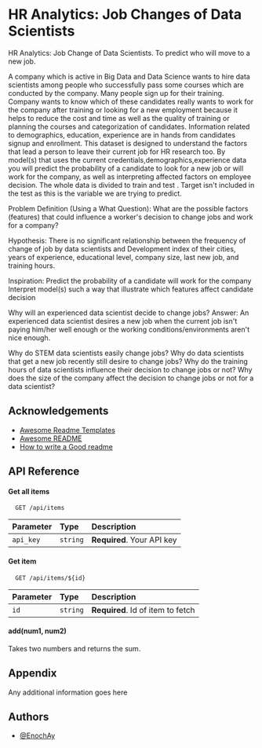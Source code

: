
# HR Analytics: Job Changes of Data Scientists

HR Analytics: Job Change of Data Scientists. To predict who will move to a new job.

A company which is active in Big Data and Data Science wants to hire data scientists among people who successfully pass some courses which are conducted by the company. Many people sign up for their training. Company wants to know which of these candidates really wants to work for the company after training or looking for a new employment because it helps to reduce the cost and time as well as the quality of training or planning the courses and categorization of candidates. Information related to demographics, education, experience are in hands from candidates signup and enrollment.
This dataset is designed to understand the factors that lead a person to leave their current job for HR research too. By model(s) that uses the current credentials,demographics,experience data you will predict the probability of a candidate to look for a new job or will work for the company, as well as interpreting affected factors on employee decision.
The whole data is divided to train and test . Target isn't included in the test as this is the variable we are trying to predict.

Problem Definition (Using a What Question): What are the possible factors (features) that could influence a worker's decision to change jobs and work for a company?

Hypothesis: There is no significant relationship between the frequency of change of job by data scientists and Development index of their cities, years of experience, educational level, company size, last new job, and training hours.

Inspiration:
Predict the probability of a candidate will work for the company
Interpret model(s) such a way that illustrate which features affect candidate decision


Why will an experienced data scientist decide to change jobs?
Answer: An experienced data scientist desires a new job when the current job isn't paying him/her well enough or the working conditions/environments aren't nice enough.

Why do STEM data scientists easily change jobs?
Why do data scientists that get a new job recently still desire to change jobs?
Why do the training hours of data scientists influence their decision to change jobs or not?
Why does the size of the company affect the decision to change jobs or not for a data scientist?

## Acknowledgements

 - [Awesome Readme Templates](https://awesomeopensource.com/project/elangosundar/awesome-README-templates)
 - [Awesome README](https://github.com/matiassingers/awesome-readme)
 - [How to write a Good readme](https://bulldogjob.com/news/449-how-to-write-a-good-readme-for-your-github-project)

  
## API Reference

#### Get all items

```http
  GET /api/items
```

| Parameter | Type     | Description                |
| :-------- | :------- | :------------------------- |
| `api_key` | `string` | **Required**. Your API key |

#### Get item

```http
  GET /api/items/${id}
```

| Parameter | Type     | Description                       |
| :-------- | :------- | :-------------------------------- |
| `id`      | `string` | **Required**. Id of item to fetch |

#### add(num1, num2)

Takes two numbers and returns the sum.

  
## Appendix

Any additional information goes here

  
## Authors

- [@EnochAy](https://github.com/EnochAy)
  